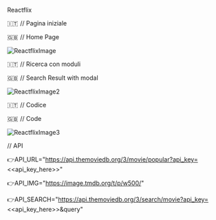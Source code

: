 Reactflix

🇮🇹 
// Pagina iniziale

🇬🇧 
// Home Page

![ReactflixImage](https://rb.gy/a4z6e)

🇮🇹 
// Ricerca con moduli

🇬🇧 
// Search Result with modal

![ReactflixImage2](https://rb.gy/a4z6e)

🇮🇹 
// Codice

🇬🇧 
// Code

![ReactflixImage3](https://rb.gy/5eogw)

// API

👉API_URL="https://api.themoviedb.org/3/movie/popular?api_key=<<api_key_here>>"

👉API_IMG="https://image.tmdb.org/t/p/w500/"

👉API_SEARCH="https://api.themoviedb.org/3/search/movie?api_key=<<api_key_here>>&query"
